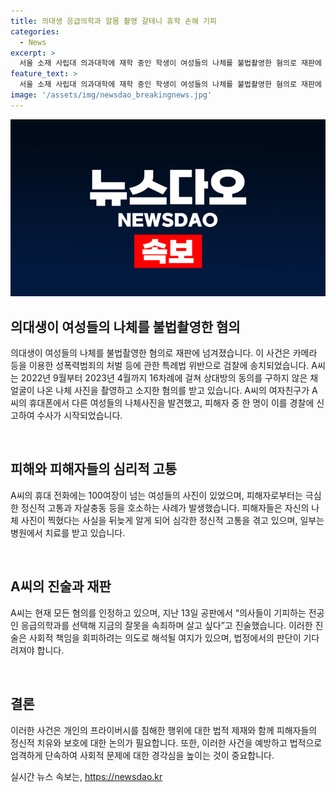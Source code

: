 ```yaml
---
title: 의대생 응급의학과 알몸 촬영 갈테니 휴학 손해 기피
categories:
  - News
excerpt: >
  서울 소재 사립대 의과대학에 재학 중인 학생이 여성들의 나체를 불법촬영한 혐의로 재판에 넘겨졌다. A씨는 여자친구 및 만난 여성들을 상대로 16차례에 걸쳐 동의를 구하지 않은 채 나체를 촬영하고 소지한 혐의를 받고 있다. 피해자들은 정신적 고통을 호소하며 치료를 받고 있는 상황이고 A씨는 모든 혐의를 인정했다. 현재 성폭력범죄의 처벌 등에 관한 특례법 위반으로 검찰에 송치돼 재판을 받을 예정이다. A씨는 응급의학과를 선택해 속죄하고 살고 싶다는 진술을 했다. A씨의 행동으로 인한 피해자들의 심리적 고통이 큰 이슈로 떠오르고 있다.
feature_text: >
  서울 소재 사립대 의과대학에 재학 중인 학생이 여성들의 나체를 불법촬영한 혐의로 재판에 넘겨졌다. A씨는 여자친구 및 만난 여성들을 상대로 16차례에 걸쳐 동의를 구하지 않은 채 나체를 촬영하고 소지한 혐의를 받고 있다. 피해자들은 정신적 고통을 호소하며 치료를 받고 있는 상황이고 A씨는 모든 혐의를 인정했다. 현재 성폭력범죄의 처벌 등에 관한 특례법 위반으로 검찰에 송치돼 재판을 받을 예정이다. A씨는 응급의학과를 선택해 속죄하고 살고 싶다는 진술을 했다. A씨의 행동으로 인한 피해자들의 심리적 고통이 큰 이슈로 떠오르고 있다.
image: '/assets/img/newsdao_breakingnews.jpg'
---
```


<p><img src="/assets/img/newsdao_breakingnews.jpg" alt="firstkoreanews 속보" /></p>

<h2 data-ke-size="size26">의대생이 여성들의 나체를 불법촬영한 혐의</h2>

<p>의대생이 여성들의 나체를 불법촬영한 혐의로 재판에 넘겨졌습니다. 이 사건은 카메라 등을 이용한 성폭력범죄의 처벌 등에 관한 특례법 위반으로 검찰에 송치되었습니다. A씨는 2022년 9월부터 2023년 4월까지 16차례에 걸쳐 상대방의 동의를 구하지 않은 채 얼굴이 나온 나체 사진을 촬영하고 소지한 혐의를 받고 있습니다. A씨의 여자친구가 A씨의 휴대폰에서 다른 여성들의 나체사진을 발견했고, 피해자 중 한 명이 이를 경찰에 신고하여 수사가 시작되었습니다.</p>

<p data-ke-size="size16">&nbsp;</p>

<h2 data-ke-size="size26">피해와 피해자들의 심리적 고통</h2>

<p>A씨의 휴대 전화에는 100여장이 넘는 여성들의 사진이 있었으며, 피해자로부터는 극심한 정신적 고통과 자살충동 등을 호소하는 사례가 발생했습니다. 피해자들은 자신의 나체 사진이 찍혔다는 사실을 뒤늦게 알게 되어 심각한 정신적 고통을 겪고 있으며, 일부는 병원에서 치료를 받고 있습니다.</p>

<p data-ke-size="size16">&nbsp;</p>

<h2 data-ke-size="size26">A씨의 진술과 재판</h2>

<p>A씨는 현재 모든 혐의를 인정하고 있으며, 지난 13일 공판에서 “의사들이 기피하는 전공인 응급의학과를 선택해 지금의 잘못을 속죄하며 살고 싶다”고 진술했습니다. 이러한 진술은 사회적 책임을 회피하려는 의도로 해석될 여지가 있으며, 법정에서의 판단이 기다려져야 합니다.</p>

<p data-ke-size="size16">&nbsp;</p>

<h2 data-ke-size="size26">결론</h2>

<p>이러한 사건은 개인의 프라이버시를 침해한 행위에 대한 법적 제재와 함께 피해자들의 정신적 치유와 보호에 대한 논의가 필요합니다. 또한, 이러한 사건을 예방하고 법적으로 엄격하게 단속하여 사회적 문제에 대한 경각심을 높이는 것이 중요합니다.</p>
실시간 뉴스 속보는, <a href="https://newsdao.kr" rel="dofollow">https://newsdao.kr</a>


